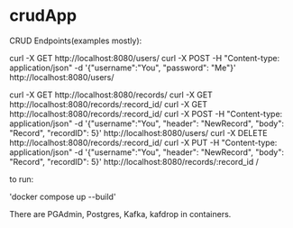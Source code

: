 # crudApp

CRUD Endpoints(examples mostly):

curl -X GET http://localhost:8080/users/
curl -X POST -H "Content-type: application/json" -d '{"username":"You", "password": "Me"}' http://localhost:8080/users/

curl -X GET http://localhost:8080/records/
curl -X GET http://localhost:8080/records/:record_id/
curl -X GET http://localhost:8080/records/:record_id/
curl -X POST -H "Content-type: application/json" -d '{"username":"You", "header": "NewRecord", "body": "Record", "recordID": 5}' http://localhost:8080/users/
curl -X DELETE http://localhost:8080/records/:record_id/
curl -X PUT -H "Content-type: application/json" -d '{"username":"You", "header": "NewRecord", "body": "Record", "recordID": 5}' http://localhost:8080/records/:record_id /

to run:

'docker compose up --build'

There are PGAdmin, Postgres, Kafka, kafdrop in containers.
